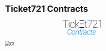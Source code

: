 <!--
  Title: Ticket721 Contracts
  Description: Ethereum Smart Contracts for Ticket721
  Author: Iulian Rotaru (mortimr)
  -->

# Ticket721 Contracts

<div align="center">
    <img width="25%" src="./.assets/Ticket721Contracts.png"/>
</div>

![CI](https://teamcity.rotaru.fr:2702/app/rest/builds/buildType:Ticket721_Ticket721Contracts_Ticket721ContractsBuild/statusIcon)
